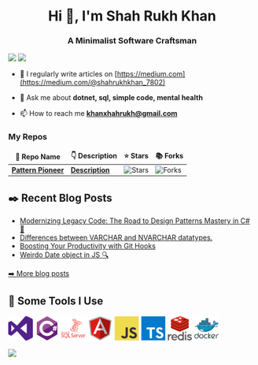 <h1 align="center">Hi 👋, I'm Shah Rukh Khan</h1>
<h3 align="center">A Minimalist Software Craftsman</h3>

<p align="left"> <a href="https://www.linkedin.com/in/thisissrk/"><img src="https://img.shields.io/badge/linkedin-%230077B5.svg?&style=for-the-badge&logo=linkedin&logoColor=white"></a> <a href="https://medium.com/@shahrukhkhan_7802"><img src="https://img.shields.io/badge/medium-%2312100E.svg?&style=for-the-badge&logo=medium&logoColor=white"></a> </p>

- 📝 I regularly write articles on [https://medium.com](https://medium.com/@shahrukhkhan_7802)

- 💬 Ask me about **dotnet, sql, simple code, mental health**

- 📫 How to reach me **khanxhahrukh@gmail.com**

<h3><b>My Repos</b></h3>
<table>
  <thead align="center">
    <tr>
      <td><b>🎁 Repo Name</b></td>
      <td><b>👇 Description</b></td>
      <td><b>⭐ Stars</b></td>
      <td><b>📚 Forks</b></td>
    </tr>
  </thead>
  <tbody>
    </tr>
      <tr>
      <td><a href="https://github.com/shahrukhkhan532/PatternPioneer"><b>Pattern Pioneer</b></a></td>
      <td><a href="https://github.com/shahrukhkhan532/PatternPioneer/blob/master/README.md"><b>Description</b></a></td>
      <td><img alt="Stars" src="https://img.shields.io/github/stars/shahrukhkhan532/PatternPioneer?style=flat-square&labelColor=343b41"/></td>
      <td><img alt="Forks" src="https://img.shields.io/github/forks/shahrukhkhan532/PatternPioneer?style=flat-square&labelColor=343b41"/></td>
    </tr>
</tbody>
</table>

<h2>✒️ Recent Blog Posts</h2>
  <ul>
    <li>
      <a href=https://medium.com/@shahrukhkhan_7802/modernizing-legacy-code-the-road-to-design-patterns-mastery-in-c-12a7cbb6873>Modernizing Legacy Code: The Road to Design Patterns Mastery in C# 🚀</a>
    </li>
    <li>
      <a href=https://medium.com/@shahrukhkhan_7802/differences-between-varchar-and-nvarchar-datatypes-ff1d9477fbd1>Differences between VARCHAR and NVARCHAR datatypes.</a>
    </li>
    <li>
      <a href=https://medium.com/@shahrukhkhan_7802/boosting-your-productivity-with-git-hooks-ceb44ea2754f>Boosting Your Productivity with Git Hooks</a>
    </li>
    <li>
      <a href=https://medium.com/@shahrukhkhan_7802/weirdo-date-object-in-js-6f97002b371b>Weirdo Date object in JS 🔍</a>
    </li>
  </ul>
<p><a href="https://medium.com/@shahrukhkhan_7802">➡️ More blog posts</a></p>
<h2>🚀 Some Tools I Use</h2>
<p align="left">
  <img src="https://raw.githubusercontent.com/devicons/devicon/master/icons/visualstudio/visualstudio-plain.svg" alt="react" width="50" height="50" />
<img src="https://raw.githubusercontent.com/devicons/devicon/master/icons/csharp/csharp-original.svg" alt="react" width="50" height="50" />
<img src="https://raw.githubusercontent.com/devicons/devicon/master/icons/microsoftsqlserver/microsoftsqlserver-plain-wordmark.svg" alt="vue" width="50" height="50" />
<img src="https://raw.githubusercontent.com/devicons/devicon/master/icons/angularjs/angularjs-original.svg" alt="angular-js" width="50" height="50" />
<img src="https://raw.githubusercontent.com/devicons/devicon/master/icons/javascript/javascript-original.svg" alt="javascript" width="50" height="50" />
<img src="https://raw.githubusercontent.com/devicons/devicon/master/icons/typescript/typescript-original.svg" alt="typescript" width="50" height="50" />
<img src="https://raw.githubusercontent.com/devicons/devicon/master/icons/redis/redis-original-wordmark.svg" alt="redis" width="50" height="50" />
<img src="https://raw.githubusercontent.com/devicons/devicon/master/icons/docker/docker-original-wordmark.svg" alt="redis" width="50" height="50" />
</p>

<p>
  <img src="https://capsule-render.vercel.app/api?type=waving&color=gradient&height=60&section=footer"/>
</p>
